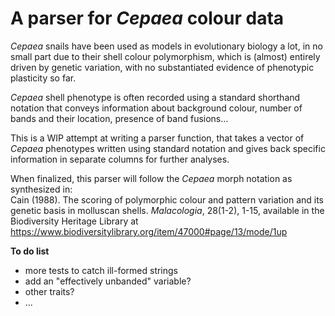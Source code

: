 # A parser for *Cepaea* colour data

*Cepaea* snails have been used as models in evolutionary biology a lot, in no small part due to their shell colour polymorphism, which is (almost) entirely driven by genetic variation, with no substantiated evidence of phenotypic plasticity so far.  

*Cepaea* shell phenotype is often recorded using a standard shorthand notation that conveys information about background colour, number of bands and their location, presence of band fusions...  

This is a WIP attempt at writing a parser function, that takes a vector of *Cepaea* phenotypes written using standard notation and gives back specific information in separate columns for further analyses.

When finalized, this parser will follow the *Cepaea* morph notation as synthesized in:  
Cain (1988). The scoring of polymorphic colour and pattern variation and its genetic basis in molluscan shells. *Malacologia*, 28(1-2), 1-15, available in the Biodiversity Heritage Library at https://www.biodiversitylibrary.org/item/47000#page/13/mode/1up

**To do list**

- more tests to catch ill-formed strings
- add an "effectively unbanded" variable?
- other traits?
- ...
